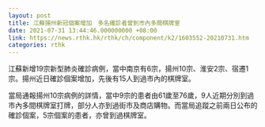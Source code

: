 ```yaml
---
layout: post
title: 江蘇揚州新冠個案增加　多名確診者曾到市內多間棋牌室
date: 2021-07-31 13:44:46.000000000 +08:00
link: https://news.rthk.hk/rthk/ch/component/k2/1603552-20210731.htm
categories: rthk
---
```


江蘇新增19宗新型肺炎確診病例，當中南京有6宗，揚州10宗、淮安2宗、宿遷1宗。揚州近日確診個案增加，先後有15人到過市內的棋牌室。

當局通報揚州10宗病例的詳情，當中9宗的患者由61歲至76歲，9人近期分別到過市內多間棋牌室打牌，部分人亦到過街市及商店購物。而當局追蹤之前兩日公布的確診個案，5宗個案的患者，亦曾到過棋牌室。
